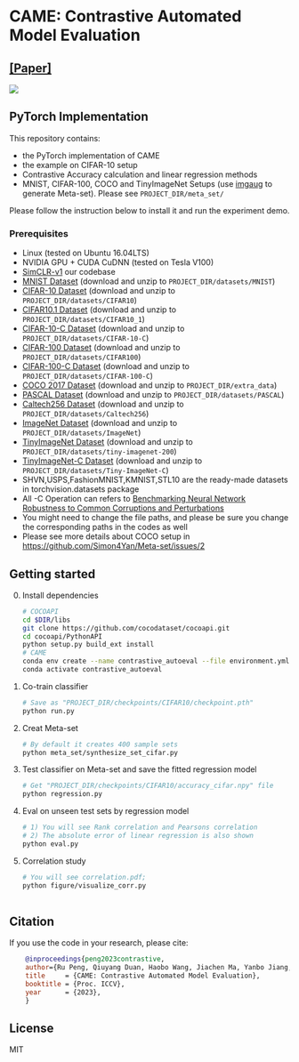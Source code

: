 # CAME: Contrastive Automated Model Evaluation 
## [[Paper]](https://arxiv.org/abs/2308.11111)
![](https://github.com/pengr/Contrastive_AutoEval/blob/master/Our_Model.png)


## PyTorch Implementation

This repository contains:

- the PyTorch implementation of CAME
- the example on CIFAR-10 setup
- Contrastive Accuracy calculation and linear regression methods
- MNIST, CIFAR-100, COCO and TinyImageNet Setups (use [imgaug](https://imgaug.readthedocs.io/en/latest/) to generate Meta-set).
  Please see ```PROJECT_DIR/meta_set/```

Please follow the instruction below to install it and run the experiment demo.

### Prerequisites
* Linux (tested on Ubuntu 16.04LTS)
* NVIDIA GPU + CUDA CuDNN (tested on Tesla V100)
* [SimCLR-v1](https://github.com/sthalles/SimCLR) our codebase
* [MNIST Dataset](https://drive.google.com/file/d/1wq8pIdayAbCu5MBfT1M38BATcShsaaeq/view?usp=sharing) (download and unzip to ```PROJECT_DIR/datasets/MNIST```)
* [CIFAR-10 Dataset](https://www.cs.toronto.edu/~kriz/cifar.html) (download and unzip to ```PROJECT_DIR/datasets/CIFAR10```)
* [CIFAR10.1 Dataset](https://github.com/modestyachts/CIFAR-10.1) (download and unzip to ```PROJECT_DIR/datasets/CIFAR10_1```)
* [CIFAR-10-C Dataset](https://zenodo.org/record/2535967#.Y-3ggHZBx3g) (download and unzip to ```PROJECT_DIR/datasets/CIFAR-10-C```)
* [CIFAR-100 Dataset](https://www.cs.toronto.edu/~kriz/cifar.html) (download and unzip to ```PROJECT_DIR/datasets/CIFAR100```)
* [CIFAR-100-C Dataset](https://zenodo.org/record/3555552#.Y-3gwHZBx3g) (download and unzip to ```PROJECT_DIR/datasets/CIFAR-100-C```)
* [COCO 2017 Dataset](http://cocodataset.org) (download and unzip to ```PROJECT_DIR/extra_data```)
* [PASCAL Dataset](http://host.robots.ox.ac.uk/pascal/VOC/) (download and unzip to ```PROJECT_DIR/datasets/PASCAL```)
* [Caltech256 Dataset](https://data.caltech.edu/records/nyy15-4j048) (download and unzip to ```PROJECT_DIR/datasets/Caltech256```)
* [ImageNet Dataset](https://image-net.org/challenges/LSVRC/2013/2013-downloads.php) (download and unzip to ```PROJECT_DIR/datasets/ImageNet```)
* [TinyImageNet Dataset](http://cs231n.stanford.edu/tiny-imagenet-200.zip) (download and unzip to ```PROJECT_DIR/datasets/tiny-imagenet-200```)
* [TinyImageNet-C Dataset](https://zenodo.org/record/2469796#.Y-3gynZBx3g) (download and unzip to ```PROJECT_DIR/datasets/Tiny-ImageNet-C```)
* SHVN,USPS,FashionMNIST,KMNIST,STL10 are the ready-made datasets in torchvision.datasets package 
* All -C Operation can refers to [Benchmarking Neural Network Robustness to Common Corruptions and Perturbations](https://github.com/hendrycks/robustness)
* You might need to change the file paths, and please be sure you change the corresponding paths in the codes as well  
* Please see more details about COCO setup in https://github.com/Simon4Yan/Meta-set/issues/2


## Getting started
0. Install dependencies 
    ```bash
    # COCOAPI
    cd $DIR/libs
    git clone https://github.com/cocodataset/cocoapi.git
    cd cocoapi/PythonAPI
    python setup.py build_ext install
    # CAME
    conda env create --name contrastive_autoeval --file environment.yml
    conda activate contrastive_autoeval
    ```

1. Co-train classifier
    ```bash
    # Save as "PROJECT_DIR/checkpoints/CIFAR10/checkpoint.pth"
    python run.py
    ```
    
2. Creat Meta-set
    ```bash
    # By default it creates 400 sample sets
    python meta_set/synthesize_set_cifar.py
    ```
   
3. Test classifier on Meta-set and save the fitted regression model
    ```bash
    # Get "PROJECT_DIR/checkpoints/CIFAR10/accuracy_cifar.npy" file
    python regression.py
    ```

4. Eval on unseen test sets by regression model
    ```bash
    # 1) You will see Rank correlation and Pearsons correlation
    # 2) The absolute error of linear regression is also shown
    python eval.py
    ``` 

5. Correlation study
    ```bash
    # You will see correlation.pdf;
    python figure/visualize_corr.py
        
## Citation
If you use the code in your research, please cite:
```bibtex
    @inproceedings{peng2023contrastive,
    author={Ru Peng, Qiuyang Duan, Haobo Wang, Jiachen Ma, Yanbo Jiang, Yongjun Tu, Xiu Jiang, Junbo Zhao},
    title     = {CAME: Contrastive Automated Model Evaluation},
    booktitle = {Proc. ICCV},
    year      = {2023},
    }
```

## License
MIT
